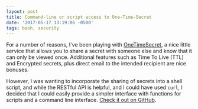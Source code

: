 ```yaml
---
layout: post
title: Command-line or script access to One-Time-Secret
date: '2017-05-17 13:19:06 -0500'
tags: bash, security
---
```


For a number of reasons, I've been playing with
[OneTimeSecret](http://onetimesecret.com), a nice little service that allows
you to share a secret with someone else and know that it can only be viewed
once. Additional features such as Time To Live (TTL) and Encrypted secrets,
plus direct email to the intended recipient are nice bonuses.

However, I was wanting to incorporate the sharing of secrets into a shell
script, and while the RESTful API is helpful, and I could have used `curl`, I
decided that I could easily provide a simpler interface with functions for
scripts and a command line interface.
[Check it out on GitHub](https://github.com/eengstrom/onetimesecret-bash).
